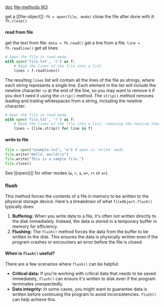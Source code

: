 [doc](https://docs.python.org/3/glossary.html#term-file-object)
[file-methods W3](https://www.w3schools.com/python/python_ref_file.asp)


get a [[file-object]]: `fh = open(file, mode)`
close the file after done with it: `fh.close()`

#### read from file
get the text from file: `data = fh.read()`
get a line from a file: `line = fh.readline()`
get all lines:
```python
# Open the file in read mode
with open('file.txt', 'r') as f:
    # Read the lines of the file into a list
    lines = f.readlines()
```
The resulting `lines` list will contain all the lines of the file as strings, where each string represents a single line. Each element in the list will include the newline character `\n` at the end of the line, so you may want to remove it if you don't need it using the `strip()` method. The `strip()` method removes leading and trailing whitespaces from a string, including the newline character:
```python
# Open the file in read mode
with open('file.txt', 'r') as f:
    # Read the lines of the file into a list, removing the newline character
    lines = [line.strip() for line in f]
```

#### write to file
```python
file = open("example.txt", "w") # open in 'write' mode
file.write("Hello, world!\n")
file.write("This is a sample file.")
file.close()
```
See [[open()]] for other modes (`w`, `r`, `a`, `w+`, `r+` or `a+`).

### flush
This method forces the contents of a file in memory to be written to the physical storage device.
Here's a breakdown of what `fileObject.flush()` typically does:

1. **Buffering:** When you write data to a file, it's often not written directly to the disk immediately. Instead, the data is stored in a temporary buffer in memory for efficiency.
2. **Flushing:** The `flush()` method forces the data from the buffer to be written to the disk. This ensures the data is physically written even if the program crashes or encounters an error before the file is closed.

#### When is `flush()` useful?
There are a few scenarios where `flush()` can be helpful:

- **Critical data:** If you're working with critical data that needs to be saved immediately, `flush()` can ensure it's written to disk even if the program terminates unexpectedly.
- **Data integrity:** In some cases, you might want to guarantee data is written before continuing the program to avoid inconsistencies. `flush()` can help achieve this.
